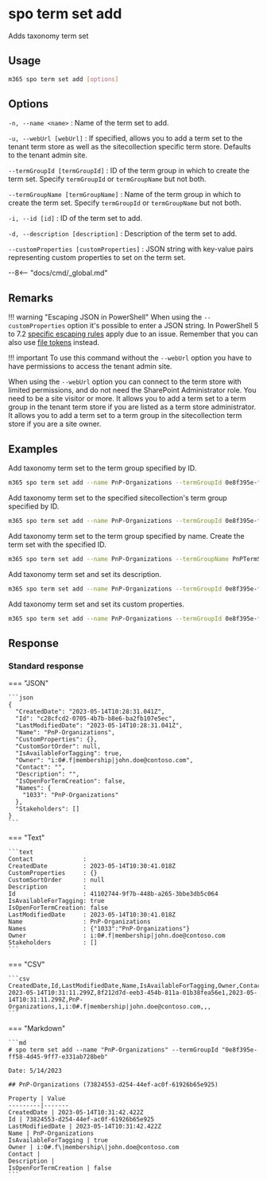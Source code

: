 # spo term set add

Adds taxonomy term set

## Usage

```sh
m365 spo term set add [options]
```

## Options

`-n, --name <name>`
: Name of the term set to add.

`-u, --webUrl [webUrl]`
: If specified, allows you to add a term set to the tenant term store as well as the sitecollection specific term store. Defaults to the tenant admin site.

`--termGroupId [termGroupId]`
: ID of the term group in which to create the term set. Specify `termGroupId` or `termGroupName` but not both.

`--termGroupName [termGroupName]`
: Name of the term group in which to create the term set. Specify `termGroupId` or `termGroupName` but not both.

`-i, --id [id]`
: ID of the term set to add.

`-d, --description [description]`
: Description of the term set to add.

`--customProperties [customProperties]`
: JSON string with key-value pairs representing custom properties to set on the term set.

--8<-- "docs/cmd/_global.md"

## Remarks

!!! warning "Escaping JSON in PowerShell"
    When using the `--customProperties` option it's possible to enter a JSON string. In PowerShell 5 to 7.2 [specific escaping rules](./../../../user-guide/using-cli.md#escaping-double-quotes-in-powershell) apply due to an issue. Remember that you can also use [file tokens](./../../../user-guide/using-cli.md#passing-complex-content-into-cli-options) instead.

!!! important
    To use this command without the `--webUrl` option you have to have permissions to access the tenant admin site.

When using the `--webUrl` option you can connect to the term store with limited permissions, and do not need the SharePoint Administrator role. You need to be a site visitor or more. It allows you to add a term set to a term group in the tenant term store if you are listed as a term store administrator. It allows you to add a term set to a term group in the sitecollection term store if you are a site owner.

## Examples

Add taxonomy term set to the term group specified by ID.

```sh
m365 spo term set add --name PnP-Organizations --termGroupId 0e8f395e-ff58-4d45-9ff7-e331ab728beb
```

Add taxonomy term set to the specified sitecollection's term group specified by ID.

```sh
m365 spo term set add --name PnP-Organizations --termGroupId 0e8f395e-ff58-4d45-9ff7-e331ab728beb --webUrl https://contoso.sharepoint.com/sites/project-x
```

Add taxonomy term set to the term group specified by name. Create the term set with the specified ID.

```sh
m365 spo term set add --name PnP-Organizations --termGroupName PnPTermSets --id aa70ede6-83d1-466d-8d95-30d29e9bbd7c
```

Add taxonomy term set and set its description.

```sh
m365 spo term set add --name PnP-Organizations --termGroupId 0e8f395e-ff58-4d45-9ff7-e331ab728beb --description 'Contains a list of organizations'
```

Add taxonomy term set and set its custom properties.

```sh
m365 spo term set add --name PnP-Organizations --termGroupId 0e8f395e-ff58-4d45-9ff7-e331ab728beb --customProperties '{"Property":"Value"}'
```

## Response

### Standard response

=== "JSON"

    ```json
    {
      "CreatedDate": "2023-05-14T10:28:31.041Z",
      "Id": "c28cfcd2-0705-4b7b-b8e6-ba2fb107e5ec",
      "LastModifiedDate": "2023-05-14T10:28:31.041Z",
      "Name": "PnP-Organizations",
      "CustomProperties": {},
      "CustomSortOrder": null,
      "IsAvailableForTagging": true,
      "Owner": "i:0#.f|membership|john.doe@contoso.com",
      "Contact": "",
      "Description": "",
      "IsOpenForTermCreation": false,
      "Names": {
        "1033": "PnP-Organizations"
      },
      "Stakeholders": []
    }
    ```

=== "Text"

    ```text
    Contact              :
    CreatedDate          : 2023-05-14T10:30:41.018Z
    CustomProperties     : {}
    CustomSortOrder      : null
    Description          :
    Id                   : 41102744-9f7b-448b-a265-3bbe3db5c064
    IsAvailableForTagging: true
    IsOpenForTermCreation: false
    LastModifiedDate     : 2023-05-14T10:30:41.018Z
    Name                 : PnP-Organizations
    Names                : {"1033":"PnP-Organizations"}
    Owner                : i:0#.f|membership|john.doe@contoso.com
    Stakeholders         : []
    ```

=== "CSV"

    ```csv
    CreatedDate,Id,LastModifiedDate,Name,IsAvailableForTagging,Owner,Contact,Description,IsOpenForTermCreation
    2023-05-14T10:31:11.299Z,8f212d7d-eeb3-454b-811a-01b38fea56e1,2023-05-14T10:31:11.299Z,PnP-Organizations,1,i:0#.f|membership|john.doe@contoso.com,,,
    ```

=== "Markdown"

    ```md
    # spo term set add --name "PnP-Organizations" --termGroupId "0e8f395e-ff58-4d45-9ff7-e331ab728beb"

    Date: 5/14/2023

    ## PnP-Organizations (73824553-d254-44ef-ac0f-61926b65e925)

    Property | Value
    ---------|-------
    CreatedDate | 2023-05-14T10:31:42.422Z
    Id | 73824553-d254-44ef-ac0f-61926b65e925
    LastModifiedDate | 2023-05-14T10:31:42.422Z
    Name | PnP-Organizations
    IsAvailableForTagging | true
    Owner | i:0#.f\|membership\|john.doe@contoso.com
    Contact |
    Description |
    IsOpenForTermCreation | false
    ```
